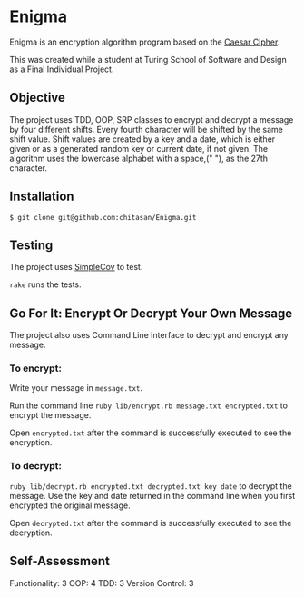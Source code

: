 # Enigma

Enigma is an encryption algorithm program based on the <a href="https://en.wikipedia.org/wiki/Caesar_cipher">Caesar Cipher</a>. 

This was created while a student at Turing School of Software and Design as a Final Individual Project. 

## Objective
The project uses TDD, OOP, SRP classes to encrypt and decrypt a message by four different shifts. Every fourth character will be shifted by the same shift value. Shift values are created by a key and a date, which is either given or as a generated random key or current date, if not given. The algorithm uses the lowercase alphabet with a space,(" "), as the 27th character.

## Installation
`$ git clone git@github.com:chitasan/Enigma.git`

## Testing
The project uses <a href="https://github.com/colszowka/simplecov"> SimpleCov</a> to test. 

`rake` runs the tests. 

## Go For It: Encrypt Or Decrypt Your Own Message 
The project also uses Command Line Interface to decrypt and encrypt any message.

### To encrypt:

Write your message in `message.txt`. 

Run the command line `ruby lib/encrypt.rb message.txt encrypted.txt` to encrypt the message.

Open `encrypted.txt` after the command is successfully executed to see the encryption.

### To decrypt:

`ruby lib/decrypt.rb encrypted.txt decrypted.txt key date` to decrypt the message. Use the key and date returned in the command line when you first encrypted the original message. 

Open `decrypted.txt` after the command is successfully executed to see the decryption.

## Self-Assessment
Functionality: 3
OOP: 4
TDD: 3
Version Control: 3